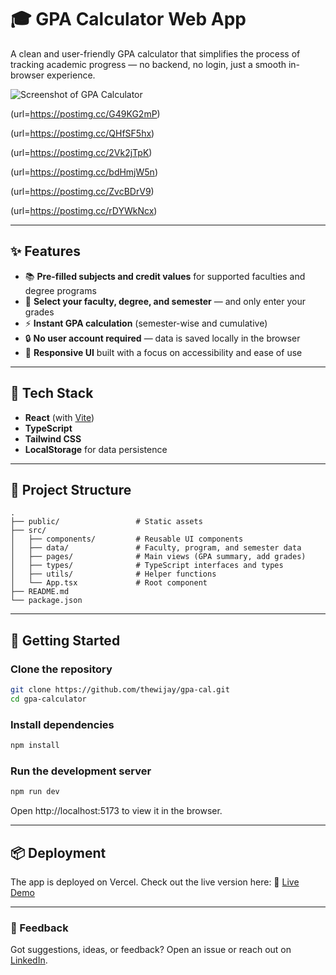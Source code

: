 # 🎓 GPA Calculator Web App

A clean and user-friendly GPA calculator that simplifies the process of tracking academic progress — no backend, no login, just a smooth in-browser experience.

![Screenshot of GPA Calculator](https://postimg.cc/TLjJf5tx)

(url=https://postimg.cc/G49KG2mP)

(url=https://postimg.cc/QHfSF5hx)

(url=https://postimg.cc/2Vk2jTpK)

(url=https://postimg.cc/bdHmjW5n)

(url=https://postimg.cc/ZvcBDrV9)

(url=https://postimg.cc/rDYWkNcx)

---

## ✨ Features

- 📚 **Pre-filled subjects and credit values** for supported faculties and degree programs
- 🎯 **Select your faculty, degree, and semester** — and only enter your grades
- ⚡ **Instant GPA calculation** (semester-wise and cumulative)
- 🔒 **No user account required** — data is saved locally in the browser
- 📱 **Responsive UI** built with a focus on accessibility and ease of use

---

## 🔧 Tech Stack

- **React** (with [Vite](https://vitejs.dev/))
- **TypeScript**
- **Tailwind CSS**
- **LocalStorage** for data persistence

---

## 📂 Project Structure

```
.
├── public/                 # Static assets
├── src/
│   ├── components/         # Reusable UI components
│   ├── data/               # Faculty, program, and semester data
│   ├── pages/              # Main views (GPA summary, add grades)
│   ├── types/              # TypeScript interfaces and types
│   ├── utils/              # Helper functions
│   └── App.tsx             # Root component
├── README.md
└── package.json
```

---

## 🚀 Getting Started

### Clone the repository

```bash
git clone https://github.com/thewijay/gpa-cal.git
cd gpa-calculator
```

### Install dependencies

```bash
npm install
```

### Run the development server

```bash
npm run dev
```

Open http://localhost:5173 to view it in the browser.

---

## 📦 Deployment

The app is deployed on Vercel. Check out the live version here:
🔗 [Live Demo](https://gpacalsusl.vercel.app/)

---

### 💬 Feedback

Got suggestions, ideas, or feedback? Open an issue or reach out on [LinkedIn](https://www.linkedin.com/in/pubudu-wijesundara/).
